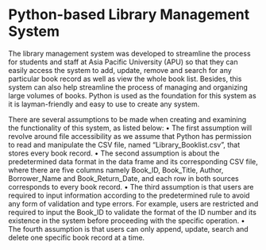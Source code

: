 # Python-based Library Management System
The library management system was developed to streamline the process for students and staff at Asia Pacific University (APU) so that they can easily access the system to add, update, remove and search for any particular book record as well as view the whole book list. Besides, this system can also help streamline the process of managing and organizing large volumes of books. Python is used as the foundation for this system as it is layman-friendly and easy to use to create any system.

There are several assumptions to be made when creating and examining the functionality of this system, as listed below: 
•	The first assumption will revolve around file accessibility as we assume that Python has permission to read and manipulate the CSV file, named “Library_Booklist.csv”, that stores every book record.
•	The second assumption is about the predetermined data format in the data frame and its corresponding CSV file, where there are five columns namely Book_ID, Book_Title, Author, Borrower_Name and Book_Return_Date, and each row in both sources corresponds to every book record. 
•	The third assumption is that users are required to input information according to the predetermined rule to avoid any form of validation and type errors. For example, users are restricted and required to input the Book_ID to validate the format of the ID number and its existence in the system before proceeding with the specific operation.
•	The fourth assumption is that users can only append, update, search and delete one specific book record at a time. 
